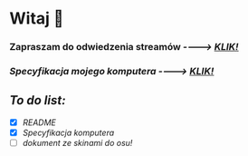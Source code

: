 # **Witaj** 👋
### ****Zapraszam do odwiedzenia streamów**** *---->* <em><ins>[KLIK!](https://twitch.tv/pawelgamer)<ins><em>


### ****Specyfikacja mojego komputera**** *---->* <em><ins>[KLIK!](https://github.com/PawelGamer/PawelGamer/blob/master/PawelGamer%E2%80%99s%20Equipment.md)<ins><em>

 ## **To do list:**

- [x] README 
- [x] Specyfikacja komputera
- [ ] dokument ze skinami do osu!